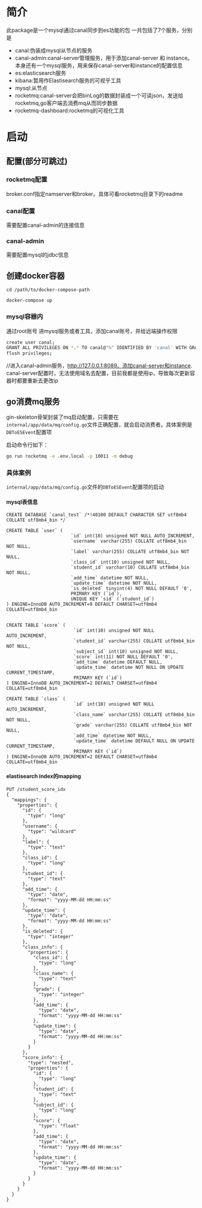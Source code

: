 # 简介
此package是一个mysql通过canal同步到es功能的包
一共包括了7个服务，分别是
- canal:伪装成mysql从节点的服务
- canal-admin:canal-server管理服务，用于添加canal-server 和 instance。本身还有一个mysql服务，用来保存canal-server和instance的配置信息
- es:elasticsearch服务
- kibana:暂用作Elastisearch服务的可视乎工具
- mysql:从节点
- rocketmq:canal-server会把binLog的数据封装成一个可读json，发送给rocketmq,go客户端去消费mq从而同步数据
- rocketmq-dashboard:rocketmq的可视化工具

# 启动


## 配置(部分可跳过)

### rocketmq配置
broker.conf指定namserver和broker。具体可看rocketmq目录下的readme

### canal配置
需要配置canal-admin的连接信息

### canal-admin
需要配置mysql的jdbc信息


## 创建docker容器
```shell
cd /path/to/docker-compose-path

docker-compose up
```
### mysql容器内

通过root账号 进mysql服务或者工具，添加canal账号，并给远端操作权限
```bash
create user canal;
GRANT ALL PRIVILEGES ON *.* TO canal@"%" IDENTIFIED BY 'canal' WITH GRANT OPTION;
flush privileges;
```


//进入canal-admin服务，http://127.0.0.1:8089。添加canal-server和instance. canal-server配置时，无法使用域名去配置，目前我都是使用ip，导致每次更新容器时都要重新去更改ip

## go消费mq服务


gin-skeleton骨架封装了mq启动配置，只需要在`internal/app/data/mq/config.go`文件正确配置，就会启动消费者。具体案例是`DBToESEvent`配置项

启动命令行如下：
```bash
go run rocketmq -e .env.local -p 10011 -m debug
```

### 具体案例

`internal/app/data/mq/config.go`文件的`DBToESEvent`配置项的启动

#### mysql表信息
```mysql
CREATE DATABASE `canal_test` /*!40100 DEFAULT CHARACTER SET utf8mb4 COLLATE utf8mb4_bin */

CREATE TABLE `user` (
                        `id` int(10) unsigned NOT NULL AUTO_INCREMENT,
                        `username` varchar(255) COLLATE utf8mb4_bin NOT NULL,
                        `label` varchar(255) COLLATE utf8mb4_bin NOT NULL,
                        `class_id` int(10) unsigned NOT NULL,
                        `student_id` varchar(10) COLLATE utf8mb4_bin NOT NULL,
                        `add_time` datetime NOT NULL,
                        `update_time` datetime NOT NULL,
                        `is_deleted` tinyint(4) NOT NULL DEFAULT '0',
                        PRIMARY KEY (`id`),
                        UNIQUE KEY `sid` (`student_id`)
) ENGINE=InnoDB AUTO_INCREMENT=9 DEFAULT CHARSET=utf8mb4 COLLATE=utf8mb4_bin


CREATE TABLE `score` (
                         `id` int(10) unsigned NOT NULL AUTO_INCREMENT,
                         `student_id` varchar(255) COLLATE utf8mb4_bin NOT NULL,
                         `subject_id` int(10) unsigned NOT NULL,
                         `score` int(11) NOT NULL DEFAULT '0',
                         `add_time` datetime DEFAULT NULL,
                         `update_time` datetime NOT NULL ON UPDATE CURRENT_TIMESTAMP,
                         PRIMARY KEY (`id`)
) ENGINE=InnoDB AUTO_INCREMENT=2 DEFAULT CHARSET=utf8mb4 COLLATE=utf8mb4_bin

CREATE TABLE `class` (
                         `id` int(10) unsigned NOT NULL AUTO_INCREMENT,
                         `class_name` varchar(255) COLLATE utf8mb4_bin NOT NULL,
                         `grade` varchar(255) COLLATE utf8mb4_bin NOT NULL,
                         `add_time` datetime NOT NULL,
                         `update_time` datetime DEFAULT NULL ON UPDATE CURRENT_TIMESTAMP,
                         PRIMARY KEY (`id`)
) ENGINE=InnoDB AUTO_INCREMENT=2 DEFAULT CHARSET=utf8mb4 COLLATE=utf8mb4_bin
```

#### elastisearch index的mapping
```shell
PUT /student_score_idx
{
  "mappings": {
    "properties": {
      "id": {
        "type": "long"
      },
      "username": {
        "type": "wildcard"
      },
      "label": {
        "type": "text"
      },
      "class_id": {
        "type": "long"
      },
      "student_id": {
        "type": "text"
      },
      "add_time": {
        "type": "date",
        "format": "yyyy-MM-dd HH:mm:ss"
      },
      "update_time": {
        "type": "date",
        "format": "yyyy-MM-dd HH:mm:ss"
      },
      "is_deleted": {
        "type": "integer"
      },
      "class_info": {
        "properties": {
          "class_id": {
            "type": "long"
          },
          "class_name": {
            "type": "text"
          },
          "grade": {
            "type": "integer"
          },
          "add_time": {
            "type": "date",
            "format": "yyyy-MM-dd HH:mm:ss"
          },
          "update_time": {
            "type": "date",
            "format": "yyyy-MM-dd HH:mm:ss"
          }
        }
      },
      "score_info": {
        "type": "nested",
        "properties": {
          "id": {
            "type": "long"
          },
          "student_id": {
            "type": "text"
          },
          "subject_id": {
            "type": "long"
          },
          "score": {
            "type": "float"
          },
          "add_time": {
            "type": "date",
            "format": "yyyy-MM-dd HH:mm:ss"
          },
          "update_time": {
            "type": "date",
            "format": "yyyy-MM-dd HH:mm:ss"
          }
        }
      }
    }
  }
}
```